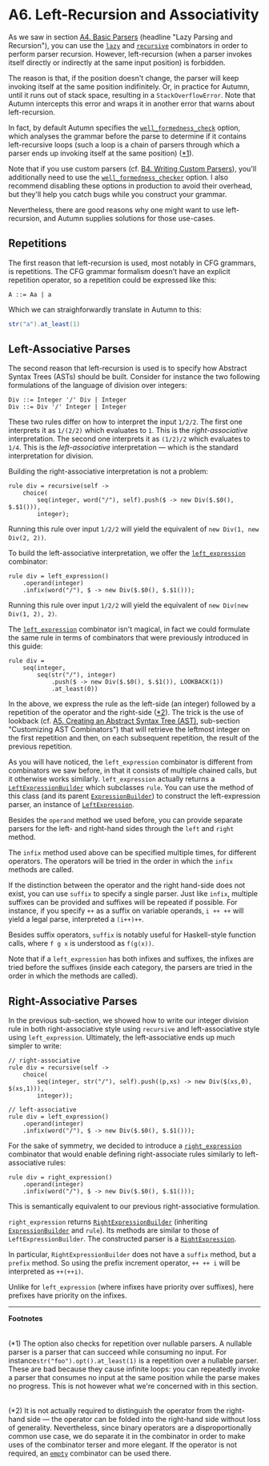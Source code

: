 # A6. Left-Recursion and Associativity

As we saw in section [A4. Basic Parsers] (headline "Lazy Parsing and Recursion"), you can use the
[`lazy`] and [`recursive`] combinators in order to perform parser recursion. However, left-recursion
(when a parser invokes itself directly or indirectly at the same input position) is forbidden.

The reason is that, if the position doesn't change, the parser will keep invoking itself at the same
position indifinitely. Or, in practice for Autumn, until it runs out of stack space, resulting in a
`StackOverflowError`. Note that Autumn intercepts this error and wraps it in another error
that warns about left-recursion.

In fact, by default Autumn specifies the [`well_formedness_check`] option, which analyses the
grammar before the parse to determine if it contains left-recursive loops (such a loop is a chain of
parsers through which a parser ends up invoking itself at the same position) ([*1]).

Note that if you use custom parsers (cf. [B4. Writing Custom Parsers]), you'll additionally need to
use the [`well_formedness_checker`] option. I also recommend disabling these options in
production to avoid their overhead, but they'll help you catch bugs while you construct your
grammar.

Nevertheless, there are good reasons why one might want to use left-recursion, and Autumn supplies
solutions for those use-cases.

[A4. Basic Parsers]: A4-basic-parsers.md#lazy-parsing-and-recursion
[B4. Writing Custom Parsers]: B4-custom-parsers.md
[`lazy`]: https://javadoc.jitpack.io/com/github/norswap/autumn/-SNAPSHOT/javadoc/norswap/autumn/DSL.html#lazy-java.util.function.Supplier-
[`recursive`]: https://javadoc.jitpack.io/com/github/norswap/autumn/-SNAPSHOT/javadoc/norswap/autumn/DSL.html#recursive-java.util.function.Function-
[`well_formedness_check`]: https://javadoc.jitpack.io/com/github/norswap/autumn/-SNAPSHOT/javadoc/norswap/autumn/ParseOptions.html#well_formedness_check
[`well_formedness_checker`]: https://javadoc.jitpack.io/com/github/norswap/autumn/-SNAPSHOT/javadoc/norswap/autumn/ParseOptions.html#well_formedness_checker

## Repetitions

The first reason that left-recursion is used, most notably in CFG grammars, is repetitions.
The CFG grammar formalism doesn't have an explicit repetition operator, so a repetition could be
expressed like this:

```
A ::= Aa | a
```

Which we can straighforwardly translate in Autumn to this:

```java
str("a").at_least(1)
```

## Left-Associative Parses

The second reason that left-recursion is used is to specify how Abstract Syntax Trees (ASTs) should
be built. Consider for instance the two following formulations of the language of division over
integers:

```
Div ::= Integer '/' Div | Integer
Div ::= Div '/' Integer | Integer
```

These two rules differ on how to interpret the input `1/2/2`. The first one interprets it as
`1/(2/2)` which evaluates to `1`. This is the *right-associative* interpretation. The second one
interprets it as `(1/2)/2` which evaluates to `1/4`. This is the *left-associative* interpretation —
which is the standard interpretation for division.

Building the right-associative interpretation is not a problem:

```
rule div = recursive(self ->
    choice(
        seq(integer, word("/"), self).push($ -> new Div($.$0(), $.$1())),
        integer);
```

Running this rule over input `1/2/2` will yield the equivalent of `new Div(1, new Div(2, 2))`.

To build the left-associative interpretation, we offer the [`left_expression`] combinator:

```
rule div = left_expression()
    .operand(integer)
    .infix(word("/"), $ -> new Div($.$0(), $.$1()));
```

Running this rule over input `1/2/2` will yield the equivalent of `new Div(new Div(1, 2), 2)`.

The [`left_expression`] combinator isn't magical, in fact we could formulate the same rule in terms
of combinators that were previously introduced in this guide:

```
rule div =
    seq(integer,
        seq(str("/"), integer)
            .push($ -> new Div($.$0(), $.$1()), LOOKBACK(1))
            .at_least(0))
```

In the above, we express the rule as the left-side (an integer) followed by a repetition of the
operator and the right-side ([*2]). The trick is the use of lookback (cf. [A5. Creating an Abstract
Syntax Tree (AST)][A5-custom], sub-section "Customizing AST Combinators") that will retrieve the
leftmost integer on the first repetition and then, on each subsequent repetition, the result of the
previous repetition.

As you will have noticed, the `left_expression` combinator is different from combinators we saw
before, in that it consists of multiple chained calls, but it otherwise works similarly.
`left_expression` actually returns a [`LeftExpressionBuilder`] which subclasses `rule`. You can use
the method of this class (and its parent [`ExpressionBuilder`]) to construct the left-expression
parser, an instance of [`LeftExpression`].

Besides the `operand` method we used before, you can provide separate parsers for the left- and
right-hand sides through the `left` and `right` method.

The `infix` method used above can be specified multiple times, for different operators. The operators
will be tried in the order in which the `infix` methods are called.

If the distinction between the operator and the right hand-side does not exist, you can use `suffix`
to specify a single parser. Just like `infix`, multiple suffixes can be provided and suffixes will
be repeated if possible. For instance, if you specify `++` as a suffix on variable operands, `i ++
++` will yield a legal parse, interpreted a `(i++)++`.

Besides suffix operators, `suffix` is notably useful for Haskell-style function calls, where `f g x`
is understood as `f(g(x))`.

Note that if a `left_expression` has both infixes and suffixes, the infixes are tried before the
suffixes (inside each category, the parsers are tried in the order in which the methods are called).

[`left_expression`]: https://javadoc.jitpack.io/com/github/norswap/autumn/-SNAPSHOT/javadoc/norswap/autumn/DSL.html#left_expression--
[A5-custom]: A5-creating-an-ast.md#customizing-ast-combinators
[`LeftExpressionBuilder`]: https://javadoc.jitpack.io/com/github/norswap/autumn/-SNAPSHOT/javadoc/norswap/autumn/DSL.LeftExpressionBuilder.html
[`ExpressionBuilder`]: https://javadoc.jitpack.io/com/github/norswap/autumn/-SNAPSHOT/javadoc/norswap/autumn/DSL.ExpressionBuilder.html
[`LeftExpression`]: https://javadoc.jitpack.io/com/github/norswap/autumn/-SNAPSHOT/javadoc/norswap/autumn/parsers/LeftExpression.html

## Right-Associative Parses

In the previous sub-section, we showed how to write our integer division rule in both
right-associative style using `recursive` and left-associative style using `left_expression`.
Ultimately, the left-associative ends up much simpler to write:

```
// right-associative
rule div = recursive(self ->
    choice(
        seq(integer, str("/"), self).push((p,xs) -> new Div($(xs,0), $(xs,1))),
        integer));

// left-associative
rule div = left_expression()
    .operand(integer)
    .infix(word("/"), $ -> new Div($.$0(), $.$1()));
```

For the sake of symmetry, we decided to introduce a [`right_expression`] combinator that would enable defining
right-associate rules similarly to left-associative rules:

```
rule div = right_expression()
    .operand(integer)
    .infix(word("/"), $ -> new Div($.$0(), $.$1()));
```

This is semantically equivalent to our previous right-associative formulation.

`right_expression` returns [`RightExpressionBuilder`] (inheriting [`ExpressionBuilder`] and `rule`).
Its methods are similar to those of `LeftExpressionBuilder`. The constructed parser is a
[`RightExpression`].

In particular, `RightExpressionBuilder` does not have a `suffix` method, but a `prefix` method.
So using the prefix increment operator, `++ ++ i` will be interpreted as `++(++i)`.

Unlike for `left_expression` (where infixes have priority over suffixes), here prefixes have
priority on the infixes.

[`right_expression`]: https://javadoc.jitpack.io/com/github/norswap/autumn/-SNAPSHOT/javadoc/norswap/autumn/DSL.html#right_expression--
[`RightExpressionBuilder`]: https://javadoc.jitpack.io/com/github/norswap/autumn/-SNAPSHOT/javadoc/norswap/autumn/DSL.RightExpressionBuilder.html
[`RightExpression`]: https://javadoc.jitpack.io/com/github/norswap/autumn/-SNAPSHOT/javadoc/norswap/autumn/parsers/RightExpression.html

---
**Footnotes**

[*1]: #footnote1 
<h6 id="footnote1" display=none;></h6>

(*1) The option also checks for repetition over nullable parsers. A nullable parser is a parser that
can succeed while consuming no input. For instance`str("foo").opt().at_least(1)` is a repetition
over a nullable parser. These are bad because they cause infinite loops: you can repeatedly invoke a
parser that consumes no input at the same position while the parse makes no progress. This is not
however what we're concerned with in this section.

[*2]: #footnote2
<h6 id="footnote2" display=none;></h6>

(*2) It is not actually required to distinguish the operator from the right-hand side — the operator
can be folded into the right-hand side without loss of generality. Nevertheless, since binary
operators are a disproportionally common use case, we do separate it in the combinator in order to
make uses of the combinator terser and more elegant. If the operator is not required, an [`empty`]
combinator can be used there.

[`empty`]: https://javadoc.jitpack.io/com/github/norswap/autumn/-SNAPSHOT/javadoc/norswap/autumn/DSL.html#empty